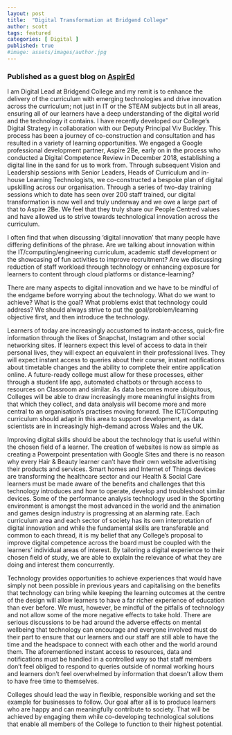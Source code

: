```yaml
---
layout: post
title:  "Digital Transformation at Bridgend College"
author: scott
tags: featured
categories: [ Digital ]
published: true
#image: assets/images/author.jpg
---
```


### Published as a guest blog on [AspirEd](https://aspired.online/guest-blog/)

I am Digital Lead at Bridgend College and my remit is to enhance the delivery of the curriculum with emerging technologies and drive innovation across the curriculum; not just in IT or the STEAM subjects but in all areas, ensuring all of our learners have a deep understanding of the digital world and the technology it contains.
I have recently developed our College’s Digital Strategy in collaboration with our Deputy Principal Viv Buckley. This process has been a journey of co-construction and consultation and has resulted in a variety of learning opportunities. We engaged a Google professional development partner, Aspire 2Be, early on in the process who conducted a Digital Competence Review in December 2018, establishing a digital line in the sand for us to work from. Through subsequent Vision and Leadership sessions with Senior Leaders, Heads of Curriculum and in-house Learning Technologists, we co-constructed a bespoke plan of digital upskilling across our organisation. Through a series of two-day training sessions which to date has seen over 200 staff trained, our digital transformation is now well and truly underway and we owe a large part of that to Aspire 2Be. We feel that they truly share our People Centred values and have allowed us to strive towards technological innovation across the curriculum.

I often find that when discussing ‘digital innovation’ that many people have differing definitions of the phrase. Are we talking about innovation within the IT/computing/engineering curriculum, academic staff development or the showcasing of fun activities to improve recruitment? Are we discussing reduction of staff workload through technology or enhancing exposure for learners to content through cloud platforms or distance-learning?

There are many aspects to digital innovation and we have to be mindful of the endgame before worrying about the technology. What do we want to achieve? What is the goal? What problems exist that technology could address? We should always strive to put the goal/problem/learning objective first, and then introduce the technology.

Learners of today are increasingly accustomed to instant-access, quick-fire information through the likes of Snapchat, Instagram and other social networking sites. If learners expect this level of access to data in their personal lives, they will expect an equivalent in their professional lives. They will expect instant access to queries about their course, instant notifications about timetable changes and the ability to complete their entire application online. A future-ready college must allow for these processes, either through a student life app, automated chatbots or through access to resources on Classroom and similar. As data becomes more ubiquitous, Colleges will be able to draw increasingly more meaningful insights from that which they collect, and data analysis will become more and more central to an organisation’s practises moving forward. The ICT/Computing curriculum should adapt in this area to support development, as data scientists are in increasingly high-demand across Wales and the UK.

Improving digital skills should be about the technology that is useful within the chosen field of a learner. The creation of websites is now as simple as creating a Powerpoint presentation with Google Sites and there is no reason why every Hair & Beauty learner can’t have their own website advertising their products and services. Smart homes and Internet of Things devices are transforming the healthcare sector and our Health & Social Care learners must be made aware of the benefits and challenges that this technology introduces and how to operate, develop and troubleshoot similar devices. Some of the performance analysis technology used in the Sporting environment is amongst the most advanced in the world and the animation and games design industry is progressing at an alarming rate. Each curriculum area and each sector of society has its own interpretation of digital innovation and while the fundamental skills are transferable and common to each thread, it is my belief that any College’s proposal to improve digital competence across the board must be coupled with the learners’ individual areas of interest. By tailoring a digital experience to their chosen field of study, we are able to explain the relevance of what they are doing and interest them concurrently.

Technology provides opportunities to achieve experiences that would have simply not been possible in previous years and capitalising on the benefits that technology can bring while keeping the learning outcomes at the centre of the design will allow learners to have a far richer experience of education than ever before. We must, however, be mindful of the pitfalls of technology and not allow some of the more negative effects to take hold. There are serious discussions to be had around the adverse effects on mental wellbeing that technology can encourage and everyone involved must do their part to ensure that our learners and our staff are still able to have the time and the headspace to connect with each other and the world around them. The aforementioned instant access to resources, data and notifications must be handled in a controlled way so that staff members don’t feel obliged to respond to queries outside of normal working hours and learners don’t feel overwhelmed by information that doesn’t allow them to have free time to themselves.

Colleges should lead the way in flexible, responsible working and set the example for businesses to follow. Our goal after all is to produce learners who are happy and can meaningfully contribute to society. That will be achieved by engaging them while co-developing technological solutions that enable all members of the College to function to their highest potential.
